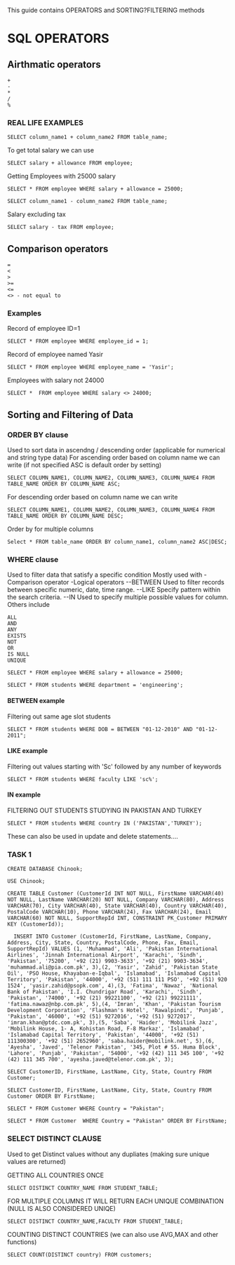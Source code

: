 This guide contains OPERATORS and SORTING?FILTERING methods
# SQL OPERATORS
## Airthmatic operators
```
+
-
*
/
%
```

### REAL LIFE EXAMPLES
```
SELECT column_name1 + column_name2 FROM table_name; 
```
To get total salary we can use
```
SELECT salary + allowance FROM employee; 
```
Getting Employees with 25000 salary
```
SELECT * FROM employee WHERE salary + allowance = 25000; 
```


```
SELECT column_name1 - column_name2 FROM table_name;  
```
Salary excluding tax
```
SELECT salary - tax FROM employee; 
```




## Comparison operators
```
=
<
>
>=
<=
<> - not equal to
```

### Examples
Record of employee ID=1
```
SELECT * FROM employee WHERE employee_id = 1; 
```
Record of employee named Yasir
```
SELECT * FROM employee WHERE employee_name = 'Yasir'; 
```
Employees with salary not 24000
```
SELECT *  FROM employee WHERE salary <> 24000; 
```

## Sorting and Filtering of Data

### ORDER BY clause
Used to sort data in ascendng / descending order (applicable for numerical and string type data)
For ascending order based on column name we can write (if not specified ASC is default order by setting)
```
SELECT COLUMN_NAME1, COLUMN_NAME2, COLUMN_NAME3, COLUMN_NAME4 FROM TABLE_NAME ORDER BY COLUMN_NAME ASC;
```
For descending order based on column name we can write
```
SELECT COLUMN_NAME1, COLUMN_NAME2, COLUMN_NAME3, COLUMN_NAME4 FROM TABLE_NAME ORDER BY COLUMN_NAME DESC;
```
Order by for multiple columns
```
Select * FROM table_name ORDER BY column_name1, column_name2 ASC|DESC; 
```

### WHERE clause
Used to filter data that satisfy a specific condition
Mostly used with 
-Comparison operator
-Logical operators
--BETWEEN
  Used to filter records between specific numeric, date, time  range.
--LIKE
  Specify pattern within the search criteria.
--IN
  Used to specify multiple possible values for column.
Others include 
```
ALL
AND
ANY
EXISTS
NOT
OR 
IS NULL
UNIQUE
```

```
SELECT * FROM employee WHERE salary + allowance = 25000; 
```

```
SELECT * FROM students WHERE department = 'engineering'; 
```
#### BETWEEN example
Filtering out same age slot students
```
SELECT * FROM students WHERE DOB = BETWEEN "01-12-2010" AND "01-12-2011";
```

#### LIKE example
Filtering out values starting with 'Sc' followed by any number of keywords
```
SELECT * FROM students WHERE faculty LIKE 'sc%';
```

#### IN example
FILTERING OUT STUDENTS STUDYING IN PAKISTAN AND TURKEY
```
SELECT * FROM students WHERE country IN ('PAKISTAN','TURKEY');
```

These can also be used in update and delete statements....

### TASK 1

```
CREATE DATABASE Chinook;
```

```
USE Chinook;
```

```
CREATE TABLE Customer (CustomerId INT NOT NULL, FirstName VARCHAR(40) NOT NULL, LastName VARCHAR(20) NOT NULL, Company VARCHAR(80), Address VARCHAR(70), City VARCHAR(40), State VARCHAR(40), Country VARCHAR(40), PostalCode VARCHAR(10), Phone VARCHAR(24), Fax VARCHAR(24), Email VARCHAR(60) NOT NULL, SupportRepId INT, CONSTRAINT PK_Customer PRIMARY KEY (CustomerId));
```

```
  INSERT INTO Customer (CustomerId, FirstName, LastName, Company, Address, City, State, Country, PostalCode, Phone, Fax, Email, SupportRepId) VALUES (1, 'Muhammad', 'Ali', 'Pakistan International Airlines', 'Jinnah International Airport', 'Karachi', 'Sindh', 'Pakistan', '75200', '+92 (21) 9903-3633', '+92 (21) 9903-3634', 'muhammad.ali@pia.com.pk', 3),(2, 'Yasir', 'Zahid', 'Pakistan State Oil', 'PSO House, Khayaban-e-Iqbal', 'Islamabad', 'Islamabad Capital Territory', 'Pakistan', '44000', '+92 (51) 111 111 PSO', '+92 (51) 920 1524', 'yasir.zahid@psopk.com', 4),(3, 'Fatima', 'Nawaz', 'National Bank of Pakistan', 'I.I. Chundrigar Road', 'Karachi', 'Sindh', 'Pakistan', '74000', '+92 (21) 99221100', '+92 (21) 99221111', 'fatima.nawaz@nbp.com.pk', 5),(4, 'Imran', 'Khan', 'Pakistan Tourism Development Corporation', 'Flashman's Hotel', 'Rawalpindi', 'Punjab', 'Pakistan', '46000', '+92 (51) 9272016', '+92 (51) 9272017', 'imran.khan@ptdc.com.pk', 3),(5, 'Saba', 'Haider', 'Mobilink Jazz', 'Mobilink House, 1- A, Kohistan Road, F-8 Markaz', 'Islamabad', 'Islamabad Capital Territory', 'Pakistan', '44000', '+92 (51) 111300300', '+92 (51) 2652960', 'saba.haider@mobilink.net', 5),(6, 'Ayesha', 'Javed', 'Telenor Pakistan', '345, Plot # 55، Huma Block', 'Lahore', 'Punjab', 'Pakistan', '54000', '+92 (42) 111 345 100', '+92 (42) 111 345 700', 'ayesha.javed@telenor.com.pk', 3);
```

```
SELECT CustomerID, FirstName, LastName, City, State, Country FROM Customer;
```

```
SELECT CustomerID, FirstName, LastName, City, State, Country FROM Customer ORDER BY FirstName;
```

```
SELECT * FROM Customer WHERE Country = "Pakistan"; 
```

```
SELECT * FROM Customer  WHERE Country = "Pakistan" ORDER BY FirstName; 
```

### SELECT DISTINCT CLAUSE
Used to get Distinct values without any dupliates (making sure unique values are returned)

GETTING ALL COUNTRIES ONCE
```
SELECT DISTINCT COUNTRY_NAME FROM STUDENT_TABLE;
```

FOR MULTIPLE COLUMNS IT WILL RETURN EACH UNIQUE COMBINATION (NULL IS ALSO CONSIDERED UNIQE)
```
SELECT DISTINCT COUNTRY_NAME,FACULTY FROM STUDENT_TABLE;
```

COUNTING DISTINCT COUNTRIES (we can also use AVG,MAX and other functions)
```
SELECT COUNT(DISTINCT country) FROM customers; 
```

